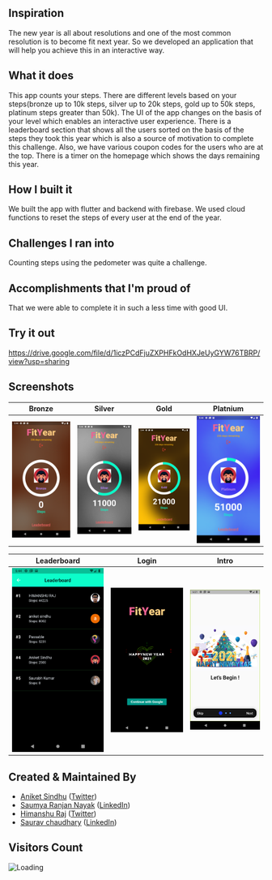 ## Inspiration
The new year is all about resolutions and one of the most common resolution is to become fit next year. So we developed an application that will help you achieve this in an interactive way. 

## What it does
This app counts your steps. There are different levels based on your steps(bronze up to 10k steps, silver up to 20k steps, gold up to 50k steps, platinum steps greater than 50k). The UI of the app changes on the basis of your level which enables an interactive user experience. There is a leaderboard section that shows all the users sorted on the basis of the steps they took this year which is also a source of motivation to complete this challenge. Also, we have various coupon codes for the users who are at the top. There is a timer on the homepage which shows the days remaining this year.  

## How I built it
We built the app with flutter and backend with firebase. We used cloud functions to reset the steps of every user at the end of the year.

## Challenges I ran into
Counting steps using the pedometer was quite a challenge.

## Accomplishments that I'm proud of
That we were able to complete it in such a less time with good UI.

## Try it out
https://drive.google.com/file/d/1iczPCdFjuZXPHFkOdHXJeUyGYW76TBRP/view?usp=sharing

## Screenshots
Bronze                |  Silver              | Gold                |  Platnium
:-------------------------:|:-------------------------:|:-------------------------:|:-------------------------:
![](https://github.com/AniketSindhu/fityear/blob/master/images/Screenshot_1609676044.png) |![](https://github.com/AniketSindhu/fityear/blob/master/images/Screenshot_1609676055.png)|![](https://github.com/AniketSindhu/fityear/blob/master/images/Screenshot_1609676073.png)|![](https://github.com/AniketSindhu/fityear/blob/master/images/Screenshot_1609676092.png)|


Leaderboard                |  Login              |  Intro              
:-------------------------:|:-------------------------:|:-------------------------:
![](https://github.com/AniketSindhu/fityear/blob/master/images/Screenshot_1609676097.png) |![](https://github.com/AniketSindhu/fityear/blob/master/images/Screenshot_1609676102.png)|![](https://github.com/AniketSindhu/fityear/blob/master/images/Screenshot_1609678268.png)


## Created & Maintained By

- [Aniket Sindhu](https://github.com/AniketSindhu) ([Twitter](https://www.twitter.com/aniketsindhu1))
- [Saumya Ranjan Nayak](https://github.com/saumya66) ([LinkedIn](https://www.linkedin.com/in/saumya-ranjan-nayak-30ba7a187/))
- [Himanshu Raj](https://github.com/himanshu211raj) ([Twitter](https://twitter.com/himanshu211raj))
- [Saurav chaudhary](https://github.com/LetmeDesign) ([LinkedIn](https://www.linkedin.com/in/saurav-chaudhary-7ba682177/))


## Visitors Count

<img align="left" src = "https://profile-counter.glitch.me/ftyear/count.svg" alt ="Loading">



